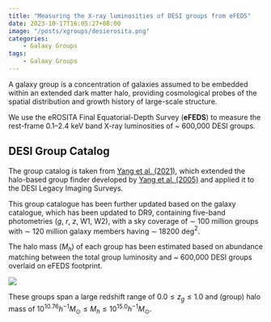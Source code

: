 ```yaml
---
title: "Measuring the X-ray luminosities of DESI groups from eFEDS"
date: 2023-10-17T16:05:27+08:00
image: "/posts/xgroups/desierosita.png"
categories:
    - Galaxy Groups
tags:
    - Galaxy Groups
---
```


A galaxy group is a concentration of galaxies assumed to be embedded within an extended dark matter halo, providing cosmological probes of the spatial distribution and growth history of large-scale structure.

We use the eROSITA Final Equatorial-Depth Survey (**eFEDS**) to measure the rest-frame 0.1–2.4 keV band X-ray luminosities of ~ 600,000 DESI groups.

## DESI Group Catalog

The group catalog is taken from [Yang et al. (2021)](https://iopscience.iop.org/article/10.3847/1538-4357/abddb2), which extended the halo-based group finder developed by [Yang et al. (2005)](http://dx.doi.org/10.1111/j.1365-2966.2005.08560.x) and applied it to the DESI Legacy Imaging Surveys.

This group catalogue has been further updated based on the galaxy catalogue, which has been updated to DR9, containing five-band photometries ($g$, $r$, $z$, W1, W2), with a sky coverage of ∼ 100 million groups with ∼ 120 million galaxy members having ∼ 18200 deg$^2$.

The halo mass ($M_h$) of each group has been estimated based on abundance matching between the total group luminosity and ~ 600,000 DESI groups overlaid on eFEDS footprint.

![](/posts/xgroups/basicstat.png)

These groups span a large redshift range of $0.0 \le z_g \le 1.0$ and (group) halo mass of $10^{10.76}h^{-1}M_\odot \le M_h \le 10^{15.0}h^{-1}M_\odot$.


